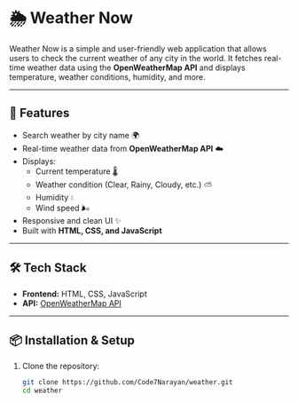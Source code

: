 # 🌦️ Weather Now

Weather Now is a simple and user-friendly web application that allows users to check the current weather of any city in the world. It fetches real-time weather data using the **OpenWeatherMap API** and displays temperature, weather conditions, humidity, and more.

---

## 🚀 Features
- Search weather by city name 🌍
- Real-time weather data from **OpenWeatherMap API** ☁️
- Displays:
  - Current temperature 🌡️
  - Weather condition (Clear, Rainy, Cloudy, etc.) ⛅
  - Humidity 💧
  - Wind speed 🌬️
- Responsive and clean UI ✨
- Built with **HTML, CSS, and JavaScript**

---

## 🛠️ Tech Stack
- **Frontend:** HTML, CSS, JavaScript  
- **API:** [OpenWeatherMap API](https://openweathermap.org/api)

---

## 📦 Installation & Setup

1. Clone the repository:
   ```bash
   git clone https://github.com/Code7Narayan/weather.git
   cd weather
